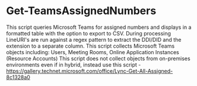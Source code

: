 # Get-TeamsAssignedNumbers
This script queries Microsoft Teams for assigned numbers and displays in a formatted table with the option to export to CSV.      During processing LineURI's are run against a regex pattern to extract the DDI/DID and the extension to a separate column.          This script collects Microsoft Teams objects including:     Users, Meeting Rooms, Online Application Instances (Resource Accounts)      This script does not collect objects from on-premises environments even if in hybrid, instead use this script - https://gallery.technet.microsoft.com/office/Lync-Get-All-Assigned-8c1328a0
